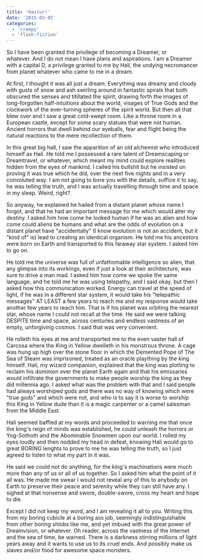 ```yaml
---
title: 'Hastur!'
date: '2015-03-05'
categories:
  - 'creepy'
  - 'flash-fiction'
---
```


So I have been granted the privilege of becoming a Dreamer, or whatever. And I
do not mean I have plans and aspirations. I am a Dreamer with a capital D, a
privilege granted to me by Hali, the undying necromancer from planet whatever
who came to me in a dream.

At first, I thought it was all just a dream. Everything was dreamy and cloudy
with gusts of snow and ash swirling around in fantastic spirals that both
obscured the senses and titillated the spirit, drawing forth the images of
long-forgotten half-intuitions about the world, visages of True Gods and the
clockwork of the ever-turning spheres of the spirit world. But then all that
blew over and I saw a great cold-swept room. Like a throne room in a European
castle, except for some scary statues that were not human. Ancient horrors that
dwell behind our eyeballs, fear and flight being the natural reactions to the
mere recollection of them.

In this great big hall, I saw the apparition of an old alchemist who introduced
himself as Hali. He told me I possessed a rare talent of Dreamscaping or
Dreamtravel, or whatever, which meant my mind could explore realities hidden
from the eyes of mankind. I called his bullshit but he insisted on proving it
was true which he did, over the next five nights and in a very convoluted way. I
am not going to bore you with the details, suffice it to say, he was telling the
truth, and I was actually travelling through time and space in my sleep. Weird,
right?

So anyway, he explained he hailed from a distant planet whose name I forgot, and
that he had an important message for me which would alter my destiny. I asked
him how come he looked human if he was an alien and how come could aliens be
humans and what are the odds of evolution on a distant planet have
"accidentally" (I know evolution is not an accident, but it "kind of" is) lead
to creating an identical organism. He told me his ancestors were born on Earth
and transported to this faraway star system. I asked him to go on.

He told me the universe was full of unfathomable intelligence so alien, that any
glimpse into its workings, even if just a look at their architecture, was sure
to drive a man mad. I asked him how come we spoke the same language, and he told
me he was using telepathy, and I said okay, but then I asked how this
communication worked. Energy can travel at the speed of light, if he was in a
different star system, it would take his "telepathic messages" AT LEAST a few
years to reach me and my response would take another few years to reach him.
That is if his planet was orbiting the nearest star, whose name I could not
recall at the time. He said we were talking DESPITE time and space, across
centuries and endless vastness of an empty, unforgiving cosmos. I said that was
very convenient.

He rolleth his eyes at me and transported me to the even vaster hall of Carcosa
where the King in Yellow dwelleth in his monstrous throne. A cage was hung up
high over the stone floor in which the Demented Pope of The Sea of Steam was
imprisoned, treated as an oracle plaything by the king himself. Hali, my wizard
companion, explained that the king was plotting to reclaim his dominion over the
planet Earth again and that his emissaries would infiltrate the governments to
make people worship the king as they did millennia ago. I asked what was the
problem with that and I said people had always worshiped gods and there was no
way of knowing which were "true gods" and which were not, and who is to say it
is worse to worship this King in Yellow dude than it is a magic carpenter or a
camel salesman from the Middle East.

Hali seemed baffled at my words and proceeded to warning me that once the king's
reign of minds was established, he could unleash the horrors or Yog-Sothoth and
the Abominable Snowmen upon our world. I rolled my eyes loudly and then nodded
my head in defeat, knowing Hali would go to great BORING lenghts to prove to me
he was telling the truth, so I just agreed to listen to what my part in it was.

He said we could not do anything, for the king's machinations were much more
than any of us or all of us together. So I asked him what the point of it all
was. He made me swear I would not reveal any of this to anybody on Earth to
preserve their peace and serenity while they can still have any. I sighed at
that nonsense and swore, double-swore, cross my heart and hope to die.

Except I did not keep my word, and I am revealing it all to you. Writing this
from my boring cubicle at a boring ass job, seemingly indistinguishable from
other boring shlobs like me, and yet imbued with the great power of Dreamvision,
or whatever. Oh reader, across the vastness of the Internet and the sea of time,
be warned. There is a darkness stirring millions of light years away and it
wants to use us to its cruel ends. And possibly make us slaves and/or food for
awesome space monsters.
